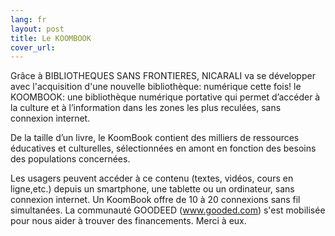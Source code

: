```yaml
---
lang: fr
layout: post
title: Le KOOMBOOK
cover_url: 
---
```

Grâce à BIBLIOTHEQUES SANS FRONTIERES, NICARALI va se développer avec l'acquisition d'une nouvelle bibliothèque: numérique cette fois! le KOOMBOOK: une bibliothèque numérique portative qui permet d’accéder à la culture et à l’information dans les zones les plus reculées,  sans connexion internet.

De la taille d’un livre, le KoomBook contient des milliers de ressources éducatives et culturelles, sélectionnées en amont en fonction des besoins des populations concernées. 

Les usagers peuvent accéder à ce contenu (textes, vidéos, cours en ligne,etc.) depuis un smartphone, une tablette ou un ordinateur, sans connexion internet. Un KoomBook offre de 10 à 20 connexions sans fil simultanées.
La communauté GOODEED (www.gooded.com) s'est mobilisée pour nous aider à trouver des financements. Merci à eux.

​